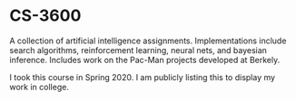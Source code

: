 # CS-3600

A collection of artificial intelligence assignments. Implementations include search algorithms, reinforcement learning, neural nets, and bayesian inference. Includes work on the Pac-Man projects developed at Berkely.

I took this course in Spring 2020. I am publicly listing this to display my work in college.
